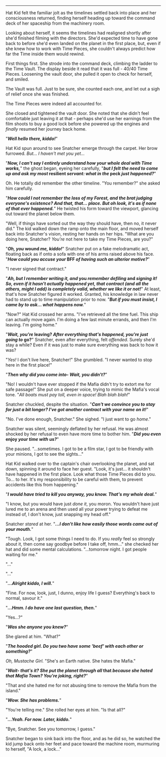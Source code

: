 ----

Hat Kid felt the familiar jolt as the timelines settled back into place and her consciousness returned, finding herself heading up toward the command deck of her spaceship from the machinery room.

Looking about herself, it seems the timelines had realigned shortly after she'd finished filming with the directors. She'd expected time to have gone back to before she'd even landed on the planet in the first place, but, even if she knew how to work with Time Pieces, she couldn't always predict how far the Time inside them would rewind.

First things first. She strode into the command deck, climbing the ladder to the Time Vault. The display beside it read that it was full - 40/40 Time Pieces. Loosening the vault door, she pulled it open to check for herself, and smiled.

The Vault was full. Just to be sure, she counted each one, and let out a sigh of relief once she was finished.

The Time Pieces were indeed all accounted for.

She closed and tightened the vault door. She noted that she didn't feel comfortable just leaving it at that - perhaps she'd use her earnings from the film shoots to buy a good lock before she powered up the engines and *finally* resumed her journey back home.

"***Well hello there, kiddo!***"

Hat Kid spun around to see Snatcher emerge through the carpet. Her brow furrowed. *But... I haven't met you yet...*

"***Now, I can't say I entirely understand how your whole deal with Time works,***" the ghost began, eyeing her carefully, "***but I felt the need to come up and ask my most* resilient *servant: what in the* peck *just happened?***"

Oh. He totally did remember the other timeline. "You remember?" she asked him carefully.

"***How could I not remember the loss of my Forest, and the brat judging everyone's existence? And that, that... place. But oh look, it's as if none of that ever happened.***" He twisted his form toward the viewport, glancing out toward the planet below them.

"Well, if things have sorted out the way they should have, then no, it never did." The kid walked down the ramp onto the main floor, and moved herself back into Snatcher's vision, resting her hands on her hips. "What are you doing here, Snatcher? *You're* not here to take my Time Pieces, are you?"

"***Oh, you* wound *me, kiddo!***" Snatcher put on a fake melodramatic act, floating back as if onto a sofa with one of his arms raised above his face. "***How could you accuse your* BFF *of having such an ulterior motive?***"

"I never signed that contract."

"***Ah, but I remember writing it, and* you *remember defiling* and *signing it! So, even if it hasn't actually happened yet, that contract (and all the others, might I add) is completely valid, whether we like it or not!***" At least, that's how Snatcher figured it worked. Granted, his knowledge in law never had to stand up to time manipulation prior to now. "***But if you must insist, I came by to ask... what happens now.***"

"Now?" Hat Kid crossed her arms. "I've retrieved all the time fuel. This ship can actually move again. I'm doing a few last minute errands, and then I'm leaving. I'm going home."

"***Wait, you're* leaving? *After everything that's happened, you're just going to* go?**" Snatcher, even after everything, felt *offended*. Surely she'd stay a while? Even if it was just to make sure everything was back to how it was?

"*Yes!* I don't live here, Snatcher!" She grumbled. "I never wanted to stop here in the first place!"

"***Then why did you come into- Wait, you didn't?***"

"No! I wouldn't have ever stopped if the Mafia didn't try to extort me for safe passage!" She put on a deeper voice, trying to mimic the Mafia's vocal tone. "*All boats must pay toll, even in space! Blah blah blah!*"

Snatcher chuckled, despite the situation. "***Can't we convince you to stay for just a bit longer? I've got another contract with your name on it!***"

"No. I've done enough, Snatcher." She sighed. "I just want to go *home*."

Snatcher was silent, seemingly deflated by her refusal. He was almost shocked by her refusal to even have more time to bother him. "***Did you even* enjoy *your time with us?***"

She paused. "...sometimes. I got to be a film star, I got to be friendly with your minions, I got to see the sights..."

Hat Kid walked over to the captain's chair overlooking the planet, and sat down, spinning it around to face her guest. "Look, it's just... it shouldn't have happened in the first place. Look what those Time Pieces did to you. To... to her. It's my responsibility to be careful with them, to prevent accidents like this from happening."

"***I would have tried to kill you anyway, you know. That's my whole deal.***"

"I know, but you would have just *done it*, you moron. You wouldn't have just lured me to an arena and then used all your power trying to defeat me instead of, I don't know, just snapping my head off."

Snatcher *stared* at her. "***...I don't like how easily those words came out of your mouth.***"

"Tough. Look, I got some things I need to do. If you *really* feel so strongly about it, then come say goodbye before I take off, hmm..." she checked her hat and did some mental calculations. "...tomorrow night. I got people waiting for me."

"..."

"..."

"***...Alright kiddo, I will.***"

"Fine. For now, look, just, I dunno, enjoy life I guess? Everything's back to normal, savour it."

"***...Hmm. I do have one last question, then.***"

"Yes...?"

"***Was she anyone you knew?***"

She glared at him. "What?"

"***The hooded girl. Do you two have some 'beef' with each other or something?***"

*Oh, Mustache Girl.* "She's an Earth native. She hates the Mafia."

"***Wait- that's it? She put the planet through all* that *because she hated that Mafia Town? You're joking, right?***"

"That and she hated me for not abusing time to remove the Mafia from the island."

"***Wow. She has problems.***"

"You're telling me." She rolled her eyes at him. "Is that all?"

"***...Yeah. For now. Later, kiddo.***"

"Bye, Snatcher. See you tomorrow, I guess."

Snatcher began to sink back into the floor, and as he did so, he watched the kid jump back onto her feet and pace toward the machine room, murmuring to herself, "A lock, a lock..."